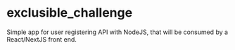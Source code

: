 # exclusible_challenge
Simple app for user registering API with NodeJS, that will be consumed by a React/NextJS front end.
